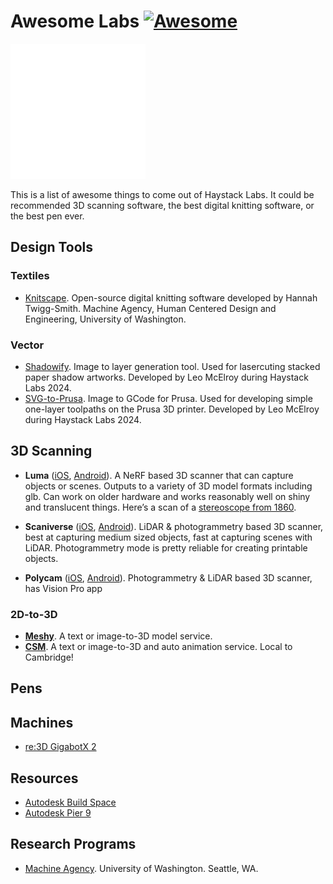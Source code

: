 # Awesome Labs [![Awesome](https://awesome.re/badge.svg)](https://awesome.re)

![Labs](media/labs-logo-dark.png)

This is a list of awesome things to come out of Haystack Labs. It could be recommended 3D scanning software, the best digital knitting software, or the best pen ever. 

## Design Tools 
### Textiles 
- [Knitscape](https://knitscape.net/). Open-source digital knitting software developed by Hannah Twigg-Smith. Machine Agency, Human Centered Design and Engineering, University of Washington. 
### Vector 
- [Shadowify](https://leomcelroy.com/shadowify/). Image to layer generation tool. Used for lasercuting stacked paper shadow artworks. Developed by Leo McElroy during Haystack Labs 2024. 
- [SVG-to-Prusa](https://leomcelroy.com/svg-to-prusa/). Image to GCode for Prusa. Used for developing simple one-layer toolpaths on the Prusa 3D printer. Developed by Leo McElroy during Haystack Labs 2024. 

## 3D Scanning 
- **Luma** ([iOS](https://apps.apple.com/us/app/luma-ai/id1615849914), [Android](https://play.google.com/store/apps/details?id=ai.lumalabs.polar&hl=en_US)). A NeRF based 3D scanner that can capture objects or scenes. Outputs to a variety of 3D model formats including glb. Can work on older hardware and works reasonably well on shiny and translucent things. Here’s a scan of a [stereoscope from 1860](https://lumalabs.ai/capture/97FFB41C-CF9F-47E4-BF17-554221BF4B04).

- **Scaniverse** ([iOS](https://apps.apple.com/us/app/scaniverse-3d-scanner/id1541433223), [Android](https://play.google.com/store/apps/details?id=com.nianticlabs.scaniverse)). LiDAR & photogrammetry based 3D scanner, best at capturing medium sized objects, fast at capturing scenes with LiDAR. Photogrammetry mode is pretty reliable for creating printable objects.

- **Polycam** ([iOS](https://apps.apple.com/us/app/polycam-3d-scanner-lidar-360/id1532482376), [Android](https://play.google.com/store/apps/details?id=ai.polycam&hl=en_US)). Photogrammetry & LiDAR based 3D scanner, has Vision Pro app

### 2D-to-3D
- **[Meshy](https://www.meshy.a/)**. A text or image-to-3D model service.
- **[CSM](https://www.csm.ai/)**. A text or image-to-3D and auto animation service. Local to Cambridge!

## Pens 

## Machines
- [re:3D GigabotX 2](https://re3d.org/portfolio/gigabot-x/)

## Resources 
- [Autodesk Build Space](https://airtable.com/appojWb6a6SZnsWqT/shrv50DrtNioZIaAZ/tblL3RDzseBlqLjFM)
- [Autodesk Pier 9](https://airtable.com/appojWb6a6SZnsWqT/shr22ZdBY4x0PqAMN/tblL3RDzseBlqLjFM)

## Research Programs 
- [Machine Agency](https://depts.washington.edu/machines/). University of Washington. Seattle, WA. 
